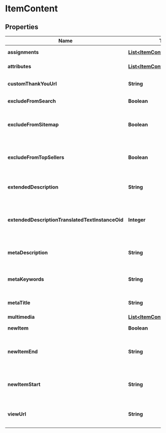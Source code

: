 

# ItemContent


## Properties

| Name | Type | Description | Notes |
|------------ | ------------- | ------------- | -------------|
|**assignments** | [**List&lt;ItemContentAssignment&gt;**](ItemContentAssignment.md) | StoreFront assignments |  [optional] |
|**attributes** | [**List&lt;ItemContentAttribute&gt;**](ItemContentAttribute.md) | StoreFront attributes |  [optional] |
|**customThankYouUrl** | **String** | Custom Thank You URL |  [optional] |
|**excludeFromSearch** | **Boolean** | Exclude from search |  [optional] |
|**excludeFromSitemap** | **Boolean** | Exclude from the sitemap for the StoreFront |  [optional] |
|**excludeFromTopSellers** | **Boolean** | Exclude from the top sellers list in the StoreFront |  [optional] |
|**extendedDescription** | **String** | Extended description (max 10000 characters) |  [optional] |
|**extendedDescriptionTranslatedTextInstanceOid** | **Integer** | Extended description text translation instance identifier |  [optional] |
|**metaDescription** | **String** | SEO meta description used by Storefronts |  [optional] |
|**metaKeywords** | **String** | SEO meta keywords used by Storefronts |  [optional] |
|**metaTitle** | **String** | SEO meta title used by Storefronts |  [optional] |
|**multimedia** | [**List&lt;ItemContentMultimedia&gt;**](ItemContentMultimedia.md) | Multimedia |  [optional] |
|**newItem** | **Boolean** | True if the item is new |  [optional] |
|**newItemEnd** | **String** | The date the item should no longer be considered new |  [optional] |
|**newItemStart** | **String** | The date the item should start being considered new |  [optional] |
|**viewUrl** | **String** | Legacy view URL (not used by StoreFronts) |  [optional] |



